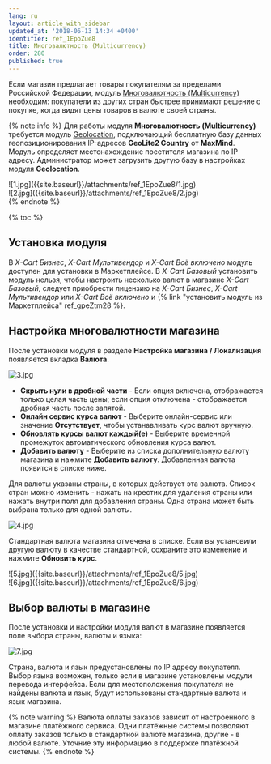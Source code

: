 ```yaml
---
lang: ru
layout: article_with_sidebar
updated_at: '2018-06-13 14:34 +0400'
identifier: ref_1EpoZue8
title: Многовалютность (Multicurrency)
order: 280
published: true
---
```

Если магазин предлагает товары покупателям за пределами Российской Федерации, модуль [Многовалютность (Multicurrency)](https://market.x-cart.com/addons/multicurrency-for-xcart5.html "Многовалютность (Multicurrency)") необходим: покупатели из других стран быстрее принимают решение о покупке, когда видят цены товаров в валюте своей страны.

{% note info %}
Для работы модуля **Многовалютность (Multicurrency)** требуется модуль [Geolocation](https://market.x-cart.com/addons/geolocation.html "Многовалютность (Multicurrency)"), подключающий бесплатную базу данных геопозиционирования IP-адресов **GeoLite2 Country** от **MaxMind**. Модуль определяет местонахождение посетителя магазина по IP адресу. Администратор может загрузить другую базу в настройках модуля **Geolocation**.

<div class="ui stackable two column grid">
  <div class="column" markdown="span">![1.jpg]({{site.baseurl}}/attachments/ref_1EpoZue8/1.jpg)
</div>
  <div class="column" markdown="span">![2.jpg]({{site.baseurl}}/attachments/ref_1EpoZue8/2.jpg)
</div>
</div>
{% endnote %}

{% toc %}

## Установка модуля

В _X-Cart Бизнес_, _X-Cart Мультивендор_ и _X-Cart Всё включено_ модуль доступен для установки в Маркетплейсе. В _X-Cart Базовый_ установить модуль нельзя, чтобы настроить несколько валют в магазине _X-Cart Базовый_, следует приобрести лицензию на _X-Cart Бизнес_, _X-Cart Мультивендор_ или _X-Cart Всё включено_ и {% link "установить модуль из Маркетплейса" ref_gpeZtm28 %}.


## Настройка многовалютности магазина

После установки модуля в разделе **Настройка магазина / Локализация** появляется вкладка **Валюта**.

![3.jpg]({{site.baseurl}}/attachments/ref_1EpoZue8/3.jpg)

* **Скрыть нули в дробной части**  - Если опция включена, отображается только целая часть цены; если опция отключена - отображается дробная часть после запятой.
* **Онлайн сервис курса валют** - Выберите онлайн-сервис или значение **Отсутствует**, чтобы устанавливать курс валют вручную.
* **Обновлять курсы валют каждый(е)** - Выберите временной промежуток автоматического обновления курса валют.
* **Добавить валюту** - Выберите из списка дополнительную валюту магазина и нажмите **Добавить валюту**. Добавленная валюта появится в списке ниже.

Для валюты указаны страны, в которых действует эта валюта. Список стран можно изменить - нажать на крестик для удаления страны или нажать внутри поля для добавления страны. Одна страна может быть выбрана только для одной валюты.

![4.jpg]({{site.baseurl}}/attachments/ref_1EpoZue8/4.jpg)

Стандартная валюта магазина отмечена в списке. Если вы установили другую валюту в качестве стандартной, сохраните это изменение и нажмите **Обновить курс**.

<div class="ui stackable two column grid">
  <div class="column" markdown="span">![5.jpg]({{site.baseurl}}/attachments/ref_1EpoZue8/5.jpg)
</div>
  <div class="column" markdown="span">![6.jpg]({{site.baseurl}}/attachments/ref_1EpoZue8/6.jpg)
</div>
</div>

## Выбор валюты в магазине

После установки и настройки модуля валют в магазине появляется поле выбора страны, валюты и языка:

![7.jpg]({{site.baseurl}}/attachments/ref_1EpoZue8/7.jpg)

Страна, валюта и язык предустановлены по IP адресу покупателя. Выбор языка возможен, только если в магазине установлены модули перевода интерфейса. Если для местоположения покупателя не найдены валюта и язык, будут использованы стандартные валюта и язык магазина.

{% note warning %}
Валюта оплаты заказов зависит от настроенного в магазине платёжного сервиса. Одни платёжные системы позволяют оплату заказов только в стандартной валюте магазина, другие - в любой валюте. Уточние эту информацию в поддержке платёжной системы.
{% endnote %}
